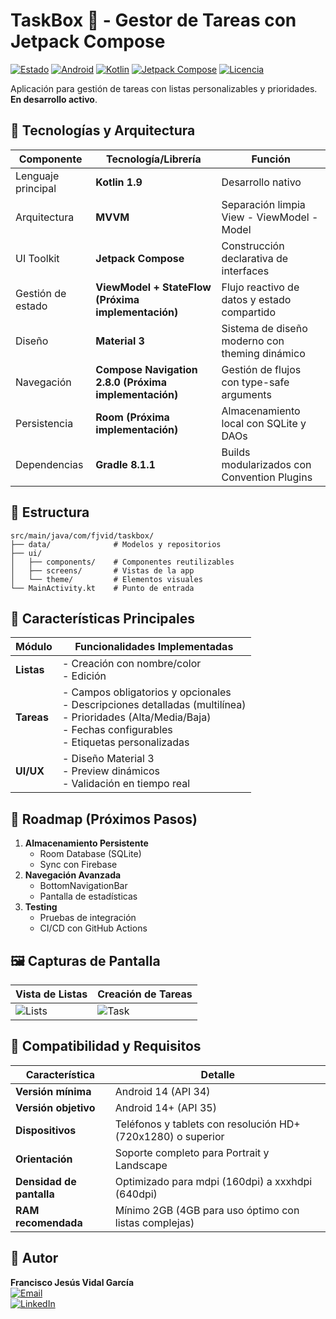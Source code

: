 # TaskBox 📝 - Gestor de Tareas con Jetpack Compose

[![Estado](https://img.shields.io/badge/Estado-🚧_En_Desarrollo-orange)](https://github.com/tu-usuario/taskbox)
[![Android](https://img.shields.io/badge/Android-3DDC84?logo=android&logoColor=white)](https://developer.android.com)
[![Kotlin](https://img.shields.io/badge/Kotlin-7F52FF?logo=kotlin&logoColor=white)](https://kotlinlang.org/)
[![Jetpack Compose](https://img.shields.io/badge/Jetpack_Compose-4285F4?logo=jetpack-compose&logoColor=white)](https://developer.android.com/jetpack/compose)
[![Licencia](https://img.shields.io/badge/Licencia-MIT-yellow)](https://opensource.org/licenses/MIT)

Aplicación para gestión de tareas con listas personalizables y prioridades. **En desarrollo activo**.

## 🔧 Tecnologías y Arquitectura

| Componente           | Tecnología/Librería                                                                 | Función                                                                 |
|----------------------|-------------------------------------------------------------------------------------|-------------------------------------------------------------------------|
| Lenguaje principal   | **Kotlin 1.9**                                                                      | Desarrollo nativo                              |
| Arquitectura         | **MVVM**                                                                            | Separación limpia View - ViewModel - Model                             |
| UI Toolkit           | **Jetpack Compose**                                                | Construcción declarativa de interfaces                                 |
| Gestión de estado    | **ViewModel + StateFlow (Próxima implementación)**                                                           | Flujo reactivo de datos y estado compartido                            |
| Diseño               | **Material 3**                                                                      | Sistema de diseño moderno con theming dinámico                         |
| Navegación           | **Compose Navigation 2.8.0 (Próxima implementación)**                                                        | Gestión de flujos con type-safe arguments                              |
| Persistencia         | **Room (Próxima implementación)**                                                   | Almacenamiento local con SQLite y DAOs                                 |
| Dependencias         | **Gradle 8.1.1**                                                                    | Builds modularizados con Convention Plugins                            |


## 📂 Estructura
```text
src/main/java/com/fjvid/taskbox/
├── data/              # Modelos y repositorios  
├── ui/
│   ├── components/    # Componentes reutilizables
│   ├── screens/       # Vistas de la app
│   └── theme/         # Elementos visuales
└── MainActivity.kt    # Punto de entrada   
```

## 📌 Características Principales
| Módulo           | Funcionalidades Implementadas                |
|------------------|----------------------------------------------|
| **Listas**       | - Creación con nombre/color <br> - Edición   |
| **Tareas**       | - Campos obligatorios y opcionales <br> - Descripciones detalladas (multilínea) <br> - Prioridades (Alta/Media/Baja) <br> - Fechas configurables <br> - Etiquetas personalizadas |
| **UI/UX**        | - Diseño Material 3 <br> - Preview dinámicos <br> - Validación en tiempo real |


## 🚧 Roadmap (Próximos Pasos)
1. **Almacenamiento Persistente**  
   - Room Database (SQLite)
   - Sync con Firebase
2. **Navegación Avanzada**  
   - BottomNavigationBar
   - Pantalla de estadísticas
3. **Testing**  
   - Pruebas de integración
   - CI/CD con GitHub Actions

## 🖼️ Capturas de Pantalla
| Vista de Listas | Creación de Tareas |
|-----------------|--------------------|
| ![Lists](url_img)| ![Task](url_img)   |

## 📱 Compatibilidad y Requisitos

| Característica          | Detalle                                                                 |
|-------------------------|-------------------------------------------------------------------------|
| **Versión mínima**      | Android 14 (API 34)                                                    |
| **Versión objetivo**    | Android 14+ (API 35)                                                   |
| **Dispositivos**        | Teléfonos y tablets con resolución HD+ (720x1280) o superior           |
| **Orientación**         | Soporte completo para Portrait y Landscape                             |
| **Densidad de pantalla**| Optimizado para mdpi (160dpi) a xxxhdpi (640dpi)                       |
| **RAM recomendada**     | Mínimo 2GB (4GB para uso óptimo con listas complejas)         

## 👤 Autor

**Francisco Jesús Vidal García**  
[![Email](https://img.shields.io/badge/📧_Email-fjvidalgarcia%40gmail.com-%23007EC6?style=flat&logo=gmail&logoColor=white)](mailto:fjvidalgarcia@gmail.com)  
[![LinkedIn](https://img.shields.io/badge/🔗_LinkedIn-Francisco_Vidal-%230A66C2?style=flat&logo=linkedin&logoColor=white)](https://www.linkedin.com/in/francisco-jes%C3%BAs-vidal-garc%C3%ADa-174189336/)
